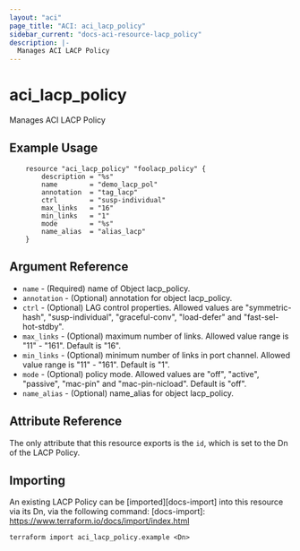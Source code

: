 ```yaml
---
layout: "aci"
page_title: "ACI: aci_lacp_policy"
sidebar_current: "docs-aci-resource-lacp_policy"
description: |-
  Manages ACI LACP Policy
---
```


# aci_lacp_policy #
Manages ACI LACP Policy

## Example Usage ##

```hcl
	resource "aci_lacp_policy" "foolacp_policy" {
		description = "%s"
		name        = "demo_lacp_pol"
		annotation  = "tag_lacp"
		ctrl        = "susp-individual"
		max_links   = "16"
		min_links   = "1"
		mode        = "%s"
		name_alias  = "alias_lacp"
	}
```
## Argument Reference ##
* `name` - (Required) name of Object lacp_policy.
* `annotation` - (Optional) annotation for object lacp_policy.
* `ctrl` - (Optional) LAG control properties. Allowed values are "symmetric-hash", "susp-individual", "graceful-conv", "load-defer" and "fast-sel-hot-stdby".
* `max_links` - (Optional) maximum number of links. Allowed value range is "11" - "161". Default is "16".
* `min_links` - (Optional) minimum number of links in port channel. Allowed value range is "11" - "161". Default is "1".
* `mode` - (Optional) policy mode. Allowed values are "off", "active", "passive", "mac-pin" and "mac-pin-nicload". Default is "off".
* `name_alias` - (Optional) name_alias for object lacp_policy.



## Attribute Reference

The only attribute that this resource exports is the `id`, which is set to the
Dn of the LACP Policy.

## Importing ##

An existing LACP Policy can be [imported][docs-import] into this resource via its Dn, via the following command:
[docs-import]: https://www.terraform.io/docs/import/index.html


```
terraform import aci_lacp_policy.example <Dn>
```